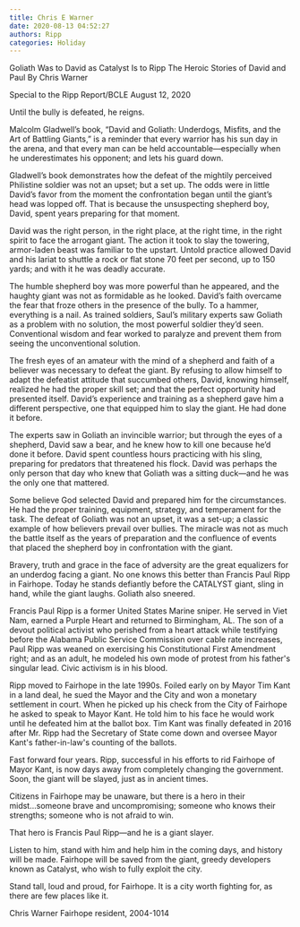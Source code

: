 ```yaml
---
title: Chris E Warner
date: 2020-08-13 04:52:27
authors: Ripp
categories: Holiday
---
```


 Goliath Was to David as Catalyst Is to Ripp
The Heroic Stories of David and Paul
By Chris Warner

Special to the Ripp Report/BCLE
August 12, 2020



Until the bully is defeated, he reigns.  

Malcolm Gladwell’s book, “David and Goliath: Underdogs, Misfits, and the Art of Battling Giants,” is a reminder that every warrior has his sun day in the arena, and that every man can be held accountable—especially when he underestimates his opponent; and lets his guard down. 

Gladwell’s book demonstrates how the defeat of the mightily perceived Philistine soldier was not an upset; but a set up. The odds were in little David’s favor from the moment the confrontation began until the giant’s head was lopped off. That is because the unsuspecting shepherd boy, David, spent years preparing for that moment. 

David was the right person, in the right place, at the right time, in the right spirit to face the arrogant giant. The action it took to slay the towering, armor-laden beast was familiar to the upstart.  Untold practice allowed David and his lariat to shuttle a rock or flat stone 70 feet per second, up to 150 yards; and with it he was deadly accurate.

The humble shepherd boy was more powerful than he appeared, and the haughty giant was not as formidable as he looked. David’s faith overcame the fear that froze others in the presence of the bully. To a hammer, everything is a nail. As trained soldiers, Saul’s military experts saw Goliath as a problem with no solution, the most powerful soldier they’d seen. Conventional wisdom and fear worked to paralyze and prevent them from seeing the unconventional solution. 

The fresh eyes of an amateur with the mind of a shepherd and faith of a believer was necessary to defeat the giant. By refusing to allow himself to adapt the defeatist attitude that succumbed others, David, knowing himself, realized he had the proper skill set; and that the perfect opportunity had presented itself. David’s experience and training as a shepherd gave him a different perspective, one that equipped him to slay the giant.  He had done it before.

The experts saw in Goliath an invincible warrior; but through the eyes of a shepherd, David saw a bear, and he knew how to kill one because he’d done it before. David spent countless hours practicing with his sling, preparing for predators that threatened his flock. David was perhaps the only person that day who knew that Goliath was a sitting duck—and he was the only one that mattered.

Some believe God selected David and prepared him for the circumstances. He had the proper training, equipment, strategy, and temperament for the task. The defeat of Goliath was not an upset, it was a set-up; a classic example of how believers prevail over bullies. The miracle was not as much the battle itself as the years of preparation and the confluence of events that placed the shepherd boy in confrontation with the giant. 

Bravery, truth and grace in the face of adversity are the great equalizers for an underdog facing a giant.  No one knows this better than Francis Paul Ripp in Fairhope.  Today he stands defiantly before the CATALYST giant, sling in hand, while the giant laughs.  Goliath also sneered.

Francis Paul Ripp is a former United States Marine sniper.  He served in Viet Nam, earned a Purple Heart and returned to Birmingham, AL. The son of a devout political activist who perished from a heart attack while testifying before the Alabama Public Service Commission over cable rate increases, Paul Ripp was weaned on exercising his Constitutional First Amendment right; and as an adult, he modeled his own mode of protest from his father's singular lead.  Civic activism is in his blood.

Ripp moved to Fairhope in the late 1990s.  Foiled early on by Mayor Tim Kant in a land deal, he sued the Mayor and the City and won a monetary settlement in court.  When he picked up his check from the City of Fairhope he asked to speak to Mayor Kant.  He told him to his face he would work until he defeated him at the ballot box.  Tim Kant was finally defeated in 2016 after Mr. Ripp had the Secretary of State come down and oversee Mayor Kant's father-in-law's counting of the ballots.

Fast forward four years.  Ripp, successful in his efforts to rid Fairhope of Mayor Kant, is now days away from completely changing the government.  Soon, the giant will be slayed, just as in ancient times.

Citizens in Fairhope may be unaware, but there is a hero in their midst...someone brave and uncompromising; someone who knows their strengths; someone who is not afraid to win.

That hero is Francis Paul Ripp—and he is a giant slayer.

Listen to him, stand with him and help him in the coming days, and history will be made.  Fairhope will be saved from the giant, greedy developers known as Catalyst, who wish to fully exploit the city.

Stand tall, loud and proud, for Fairhope.  It is a city worth fighting for, as there are few places like it.


Chris Warner
Fairhope resident, 2004-1014
